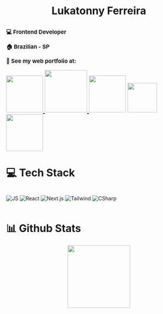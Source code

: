 

<h1 style="display:flex; justify-content: center; align-items:center;">Lukatonny Ferreira</h1>

<section>
<h1>
<p style="font-size: 15px;" >💻 Frontend Developer </p>
<p style="font-size: 15px;">🏠 Brazilian - SP</p>
<p style="font-size: 15px;">📝 See my web portfolio at:</p>


<div>
      <a
       href="https://www.youtube.com/@lukatonnyf/featured"><img width="100em"
            src="https://img.shields.io/badge/YouTube-FF0000?style=for-the-badge&logo=youtube&logoColor=white">
        </a>
      <a href="https://www.instagram.com/lukatonny.f/"><img  width="115em"
            src="https://img.shields.io/badge/Instagram-E4405F?style=for-the-badge&logo=instagram&logoColor=white">
      </a>
   <a href="https://discord.gg/RkFZzfGUVA">
        <img width="100em"
         src="https://img.shields.io/badge/Discord-7289DA?style=for-the-badge&logo=discord&logoColor=white"></a>
    <a href="mailto:contatoralukatonnyferreira@gmail.com"><img width="80em"
            src="https://img.shields.io/badge/Gmail-D14836?style=for-the-badge&logo=gmail&logoColor=white">
    </a>
  <a href="https://www.linkedin.com/in/lukatonny-ferreira-98961b263/">
  <img width="100em"
            src="https://img.shields.io/badge/LinkedIn-0077B5?style=for-the-badge&logo=linkedin&logoColor=white">
  </a>
</div>
</section>

<div  >
<h1>💻 Tech Stack</h1>

<div style="display:flex;">

![JS](https://img.shields.io/badge/JavaScript-212121?style=for-the-badge&logo=javascript&logoColor=F7DF1E)
![React](https://img.shields.io/badge/React-212121?style=for-the-badge&logo=react&logoColor=61DAFB)
![Next.js](https://img.shields.io/badge/Next.js-212121?style=for-the-badge&logo=nextdotjs&logoColor=white)
![Tailwind](https://img.shields.io/badge/Tailwind_CSS-212121?style=for-the-badge&logo=tailwindcss&logoColor=38B2AC)
![CSharp](https://img.shields.io/badge/C%23-212121?style=for-the-badge&logo=csharp&logoColor=239120)

</div>

</div>

<div>
<h1>📊 Github Stats</h1>

<p align="start" style=" width: 100%; " >
  <a href="https://github.com/Lukatonnyf"
  style="display: flex; justify-content: center;">
    <img height="170em"  src="https://github-readme-stats.vercel.app/api/top-langs/?username=Lukatonnyf&layout=compact&langs_count=16&theme=dark">
  </a>
</p>




</div>
